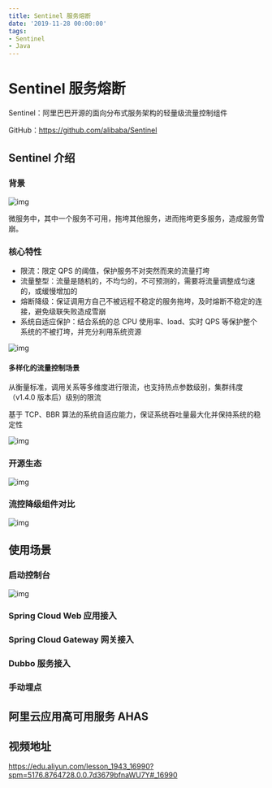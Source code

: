 ```yaml
---
title: Sentinel 服务熔断
date: '2019-11-28 00:00:00'
tags:
- Sentinel
- Java
---
```


# Sentinel 服务熔断

Sentinel：阿里巴巴开源的面向分布式服务架构的轻量级流量控制组件

GitHub：https://github.com/alibaba/Sentinel

## Sentinel 介绍

### 背景

![img](https://gitee.com/swang-harbin/pic-bed/raw/master/images/2021/20210222150016.png)

微服务中，其中一个服务不可用，拖垮其他服务，进而拖垮更多服务，造成服务雪崩。

### 核心特性

- 限流：限定 QPS 的阈值，保护服务不对突然而来的流量打垮
- 流量整型：流量是随机的，不均匀的，不可预测的，需要将流量调整成匀速的，或缓慢增加的
- 熔断降级：保证调用方自己不被远程不稳定的服务拖垮，及时熔断不稳定的连接，避免级联失败造成雪崩
- 系统自适应保护：结合系统的总 CPU 使用率、load、实时 QPS 等保护整个系统的不被打垮，并充分利用系统资源

![img](https://gitee.com/swang-harbin/pic-bed/raw/master/images/2021/20210222150028.png)

#### 多样化的流量控制场景

从衡量标准，调用关系等多维度进行限流，也支持热点参数级别，集群纬度（v1.4.0 版本后）级别的限流

基于 TCP、BBR 算法的系统自适应能力，保证系统吞吐量最大化并保持系统的稳定性

![img](https://gitee.com/swang-harbin/pic-bed/raw/master/images/2021/20210222150042.png)

### 开源生态

![img](https://gitee.com/swang-harbin/pic-bed/raw/master/images/2021/20210222150057.png)

### 流控降级组件对比

![img](https://gitee.com/swang-harbin/pic-bed/raw/master/images/2021/20210222150109.png)

## 使用场景

### 启动控制台

![img](https://gitee.com/swang-harbin/pic-bed/raw/master/images/2021/20210222150128.png)

### Spring Cloud Web 应用接入

### Spring Cloud Gateway 网关接入

### Dubbo 服务接入

### 手动埋点

## 阿里云应用高可用服务 AHAS

## 视频地址

https://edu.aliyun.com/lesson_1943_16990?spm=5176.8764728.0.0.7d3679bfnaWU7Y#_16990
